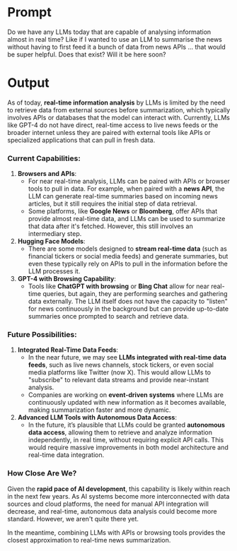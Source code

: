 # Prompt

Do we have any LLMs today that are capable of analysing information almost in real time? Like if I wanted to use an LLM to summarise the news without having to first feed it a bunch of data from news APIs ... that would be super helpful. Does that exist? Will it be here soon?

# Output

As of today, **real-time information analysis** by LLMs is limited by the need to retrieve data from external sources before summarization, which typically involves APIs or databases that the model can interact with. Currently, LLMs like GPT-4 do not have direct, real-time access to live news feeds or the broader internet unless they are paired with external tools like APIs or specialized applications that can pull in fresh data.

### Current Capabilities:

1. **Browsers and APIs**:
   - For near real-time analysis, LLMs can be paired with APIs or browser tools to pull in data. For example, when paired with a **news API**, the LLM can generate real-time summaries based on incoming news articles, but it still requires the initial step of data retrieval.
   - Some platforms, like **Google News** or **Bloomberg**, offer APIs that provide almost real-time data, and LLMs can be used to summarize that data after it's fetched. However, this still involves an intermediary step.
2. **Hugging Face Models**:
   - There are some models designed to **stream real-time data** (such as financial tickers or social media feeds) and generate summaries, but even these typically rely on APIs to pull in the information before the LLM processes it.
3. **GPT-4 with Browsing Capability**:
   - Tools like **ChatGPT with browsing** or **Bing Chat** allow for near real-time queries, but again, they are performing searches and gathering data externally. The LLM itself does not have the capacity to "listen" for news continuously in the background but can provide up-to-date summaries once prompted to search and retrieve data.

### Future Possibilities:

1. **Integrated Real-Time Data Feeds**:
   - In the near future, we may see **LLMs integrated with real-time data feeds**, such as live news channels, stock tickers, or even social media platforms like Twitter (now X). This would allow LLMs to "subscribe" to relevant data streams and provide near-instant analysis.
   - Companies are working on **event-driven systems** where LLMs are continuously updated with new information as it becomes available, making summarization faster and more dynamic.
2. **Advanced LLM Tools with Autonomous Data Access**:
   - In the future, it’s plausible that LLMs could be granted **autonomous data access**, allowing them to retrieve and analyze information independently, in real time, without requiring explicit API calls. This would require massive improvements in both model architecture and real-time data integration.

### How Close Are We?

Given the **rapid pace of AI development**, this capability is likely within reach in the next few years. As AI systems become more interconnected with data sources and cloud platforms, the need for manual API integration will decrease, and real-time, autonomous data analysis could become more standard. However, we aren't quite there yet.

In the meantime, combining LLMs with APIs or browsing tools provides the closest approximation to real-time news summarization.






